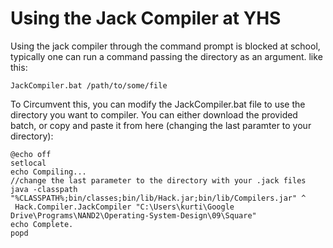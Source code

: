 # Using the Jack Compiler at YHS
 Using the jack compiler through the command prompt is blocked at school, typically one can run a command passing the directory as an argument. like this:

    JackCompiler.bat /path/to/some/file

 To Circumvent this, you can modify the JackCompiler.bat file to use the directory you want to compiler. You can either download the provided batch, or copy and paste it from here (changing the last paramter to your directory):

    @echo off
    setlocal
    echo Compiling...
    //change the last parameter to the directory with your .jack files
    java -classpath "%CLASSPATH%;bin/classes;bin/lib/Hack.jar;bin/lib/Compilers.jar" ^
     Hack.Compiler.JackCompiler "C:\Users\kurti\Google Drive\Programs\NAND2\Operating-System-Design\09\Square"
    echo Complete.
    popd
